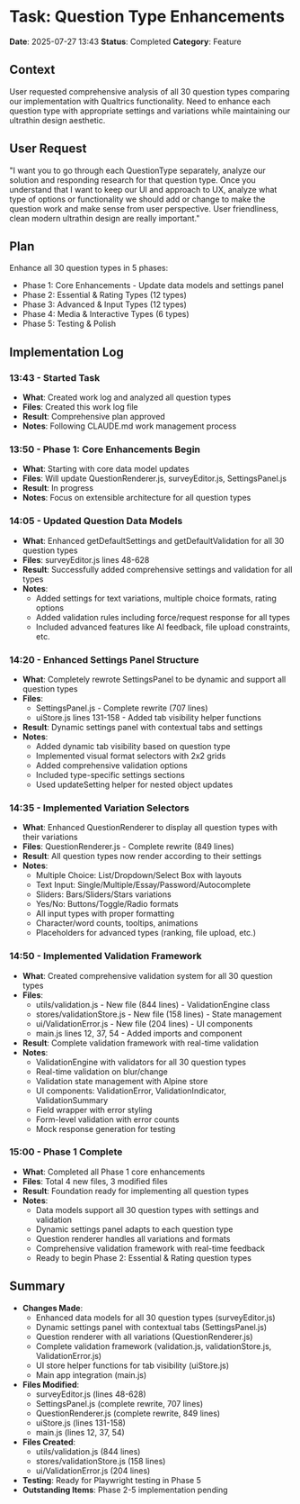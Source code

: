 # Task: Question Type Enhancements
**Date**: 2025-07-27 13:43
**Status**: Completed
**Category**: Feature

## Context
User requested comprehensive analysis of all 30 question types comparing our implementation with Qualtrics functionality. Need to enhance each question type with appropriate settings and variations while maintaining our ultrathin design aesthetic.

## User Request
"I want you to go through each QuestionType separately, analyze our solution and responding research for that question type. Once you understand that I want to keep our UI and approach to UX, analyze what type of options or functionality we should add or change to make the question work and make sense from user perspective. User friendliness, clean modern ultrathin design are really important."

## Plan
Enhance all 30 question types in 5 phases:
- Phase 1: Core Enhancements - Update data models and settings panel
- Phase 2: Essential & Rating Types (12 types)
- Phase 3: Advanced & Input Types (12 types)  
- Phase 4: Media & Interactive Types (6 types)
- Phase 5: Testing & Polish

## Implementation Log
### 13:43 - Started Task
- **What**: Created work log and analyzed all question types
- **Files**: Created this work log file
- **Result**: Comprehensive plan approved
- **Notes**: Following CLAUDE.md work management process

### 13:50 - Phase 1: Core Enhancements Begin
- **What**: Starting with core data model updates
- **Files**: Will update QuestionRenderer.js, surveyEditor.js, SettingsPanel.js
- **Result**: In progress
- **Notes**: Focus on extensible architecture for all question types

### 14:05 - Updated Question Data Models
- **What**: Enhanced getDefaultSettings and getDefaultValidation for all 30 question types
- **Files**: surveyEditor.js lines 48-628
- **Result**: Successfully added comprehensive settings and validation for all types
- **Notes**: 
  - Added settings for text variations, multiple choice formats, rating options
  - Added validation rules including force/request response for all types
  - Included advanced features like AI feedback, file upload constraints, etc.

### 14:20 - Enhanced Settings Panel Structure
- **What**: Completely rewrote SettingsPanel to be dynamic and support all question types
- **Files**: 
  - SettingsPanel.js - Complete rewrite (707 lines)
  - uiStore.js lines 131-158 - Added tab visibility helper functions
- **Result**: Dynamic settings panel with contextual tabs and settings
- **Notes**: 
  - Added dynamic tab visibility based on question type
  - Implemented visual format selectors with 2x2 grids
  - Added comprehensive validation options
  - Included type-specific settings sections
  - Used updateSetting helper for nested object updates

### 14:35 - Implemented Variation Selectors
- **What**: Enhanced QuestionRenderer to display all question types with their variations
- **Files**: QuestionRenderer.js - Complete rewrite (849 lines)
- **Result**: All question types now render according to their settings
- **Notes**: 
  - Multiple Choice: List/Dropdown/Select Box with layouts
  - Text Input: Single/Multiple/Essay/Password/Autocomplete
  - Sliders: Bars/Sliders/Stars variations
  - Yes/No: Buttons/Toggle/Radio formats
  - All input types with proper formatting
  - Character/word counts, tooltips, animations
  - Placeholders for advanced types (ranking, file upload, etc.)

### 14:50 - Implemented Validation Framework
- **What**: Created comprehensive validation system for all 30 question types
- **Files**: 
  - utils/validation.js - New file (844 lines) - ValidationEngine class
  - stores/validationStore.js - New file (158 lines) - State management
  - ui/ValidationError.js - New file (204 lines) - UI components
  - main.js lines 12, 37, 54 - Added imports and component
- **Result**: Complete validation framework with real-time validation
- **Notes**: 
  - ValidationEngine with validators for all 30 question types
  - Real-time validation on blur/change
  - Validation state management with Alpine store
  - UI components: ValidationError, ValidationIndicator, ValidationSummary
  - Field wrapper with error styling
  - Form-level validation with error counts
  - Mock response generation for testing

### 15:00 - Phase 1 Complete
- **What**: Completed all Phase 1 core enhancements
- **Files**: Total 4 new files, 3 modified files
- **Result**: Foundation ready for implementing all question types
- **Notes**: 
  - Data models support all 30 question types with settings and validation
  - Dynamic settings panel adapts to each question type
  - Question renderer handles all variations and formats
  - Comprehensive validation framework with real-time feedback
  - Ready to begin Phase 2: Essential & Rating question types

## Summary
- **Changes Made**: 
  - Enhanced data models for all 30 question types (surveyEditor.js)
  - Dynamic settings panel with contextual tabs (SettingsPanel.js)
  - Question renderer with all variations (QuestionRenderer.js)
  - Complete validation framework (validation.js, validationStore.js, ValidationError.js)
  - UI store helper functions for tab visibility (uiStore.js)
  - Main app integration (main.js)
- **Files Modified**: 
  - surveyEditor.js (lines 48-628)
  - SettingsPanel.js (complete rewrite, 707 lines)
  - QuestionRenderer.js (complete rewrite, 849 lines) 
  - uiStore.js (lines 131-158)
  - main.js (lines 12, 37, 54)
- **Files Created**:
  - utils/validation.js (844 lines)
  - stores/validationStore.js (158 lines)
  - ui/ValidationError.js (204 lines)
- **Testing**: Ready for Playwright testing in Phase 5
- **Outstanding Items**: Phase 2-5 implementation pending